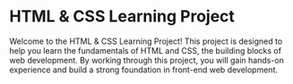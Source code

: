 <h1>HTML & CSS Learning Project</h1>
<p>Welcome to the HTML & CSS Learning Project! This project is designed to help you learn the fundamentals of HTML and CSS, the building blocks of web development. 
  By working through this project, you will gain hands-on experience and build a strong foundation in front-end web development.</p>
